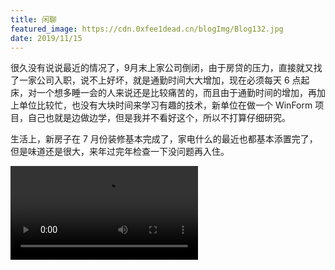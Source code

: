 ```yaml
---
title: 闲聊
featured_image: https://cdn.0xfee1dead.cn/blogImg/Blog132.jpg
date: 2019/11/15
---
```


很久没有说说最近的情况了，9月末上家公司倒闭，由于房贷的压力，直接就又找了一家公司入职，说不上好坏，就是通勤时间大大增加，现在必须每天 6 点起床，对一个想多睡一会的人来说还是比较痛苦的，而且由于通勤时间的增加，再加上单位比较忙，也没有大块时间来学习有趣的技术，新单位在做一个 WinForm 项目，自己也就是边做边学，但是我并不看好这个，所以不打算仔细研究。

生活上，新房子在 7 月份装修基本完成了，家电什么的最近也都基本添置完了，但是味道还是很大，来年过完年检查一下没问题再入住。

<video src="https://cdn.0xfee1dead.cn/contentImg/132/132.mp4" controls loop autoplay preload="auto"></video>